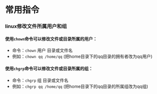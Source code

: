 # 常用指令

### linux修改文件所属用户和组
#### 使用`chown`命令可以修改文件或目录所属的用户：
* 命令：`chown` 用户 目录或文件名
* 例如：`chown qq /home/qq`  (把home目录下的qq目录的拥有者改为qq用户)

#### 使用`chgrp`命令可以修改文件或目录所属的组：
* 命令：`chgrp` 组 目录或文件名
* 例如：`chgrp qq /home/qq`  (把home目录下的qq目录的所属组改为qq组)
